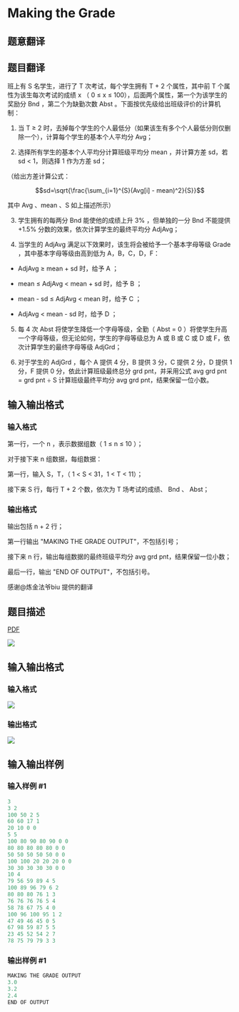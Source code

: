 # Making the Grade

## 题意翻译

## 题目翻译

班上有 S 名学生，进行了 T 次考试，每个学生拥有 T + 2 个属性，其中前 T 个属性为该生每次考试的成绩 x （ 0 $\le$ x $\le$ 100），后面两个属性，第一个为该学生的奖励分 Bnd ，第二个为缺勤次数 Abst 。下面按优先级给出班级评价的计算机制：

1. 当 T $\ge$ 2 时，去掉每个学生的个人最低分（如果该生有多个个人最低分则仅删除一个），计算每个学生的基本个人平均分 Avg；

2. 选择所有学生的基本个人平均分计算班级平均分 mean ，并计算方差 sd，若 sd < 1，则选择 1 作为方差 sd；

（给出方差计算公式：

$$sd=\sqrt{\frac{\sum_{i=1}^{S}(Avg[i] - mean)^2}{S}}$$

其中 Avg 、mean 、S 如上描述所示）

3. 学生拥有的每两分 Bnd 能使他的成绩上升 3% ，但单独的一分 Bnd 不能提供 +1.5% 分数的效果，依次计算学生的最终平均分 AdjAvg；

4. 当学生的 AdjAvg 满足以下效果时，该生将会被给予一个基本字母等级 Grade ，其中基本字母等级由高到低为 A，B，C，D，F：

- AdjAvg $\ge$ mean + sd 时，给予 A ；

- mean $\le$ AdjAvg < mean + sd 时，给予 B ；

- mean - sd $\le$ AdjAvg < mean 时，给予 C ；

- AdjAvg < mean - sd 时，给予 D ；

5. 每 4 次 Abst 将使学生降低一个字母等级，全勤（ Abst = 0 ）将使学生升高一个字母等级，但无论如何，学生的字母等级总为 A 或 B 或 C 或 D 或 F，依次计算学生的最终字母等级 AdjGrd；

6. 对于学生的 AdjGrd ，每个 A 提供 4 分，B 提供 3 分，C 提供 2 分，D 提供 1 分，F 提供 0 分，依此计算班级最终总分 grd pnt，并采用公式 avg grd pnt = grd pnt $\div$ S 计算班级最终平均分 avg grd pnt，结果保留一位小数。

## 输入输出格式

### 输入格式

第一行，一个 n ，表示数据组数（ 1 $\le$ n $\le$ 10 ）；

对于接下来 n 组数据，每组数据：

第一行，输入 S，T，（ 1 < S < 31，1 < T < 11）；

接下来 S 行，每行 T + 2 个数，依次为 T 场考试的成绩、 Bnd 、 Abst；

### 输出格式

输出包括 n + 2 行；

第一行输出 "MAKING THE GRADE OUTPUT"，不包括引号；

接下来 n 行，输出每组数据的最终班级平均分 avg grd pnt，结果保留一位小数；

最后一行，输出 "END OF OUTPUT"，不包括引号。

感谢@炼金法爷biu 提供的翻译

## 题目描述

[problemUrl]: https://uva.onlinejudge.org/index.php?option=com_onlinejudge&Itemid=8&category=5&page=show_problem&problem=317

[PDF](https://uva.onlinejudge.org/external/3/p381.pdf)

![](https://cdn.luogu.com.cn/upload/vjudge_pic/UVA381/16cd1d41ba3c8137f96d4e42749536ffdd4c592e.png)

## 输入输出格式

### 输入格式

![](https://cdn.luogu.com.cn/upload/vjudge_pic/UVA381/95701b1cd664cd7ce30c911278c53181c1f3d4bb.png)

### 输出格式

![](https://cdn.luogu.com.cn/upload/vjudge_pic/UVA381/75edeb5d7441f0b967b5d52a446832f5822daec2.png)

## 输入输出样例

### 输入样例 #1

```cpp
3
3 2
100 50 2 5
60 60 17 1
20 10 0 0
5 5
100 80 90 80 90 0 0
80 80 80 80 80 0 0
50 50 50 50 50 0 0
100 100 20 20 20 0 0
30 30 30 30 30 0 0
10 4
79 56 59 89 4 5
100 89 96 79 6 2
80 80 80 76 1 3
76 76 76 76 5 4
58 78 67 75 4 0
100 96 100 95 1 2
47 49 46 45 0 5
67 98 59 87 5 5
23 45 52 54 2 7
78 75 79 79 3 3
```


### 输出样例 #1

```cpp
MAKING THE GRADE OUTPUT
3.0
3.2
2.4
END OF OUTPUT
```


